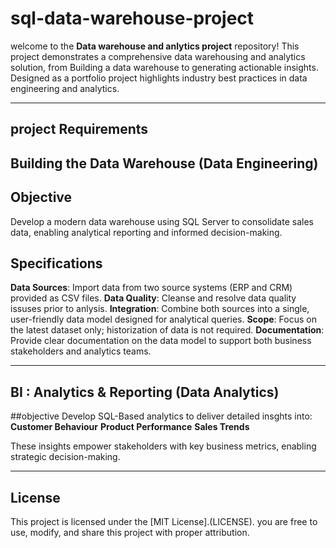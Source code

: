 # sql-data-warehouse-project

welcome to the **Data warehouse and anlytics project** repository!
This project demonstrates a comprehensive data warehousing and analytics solution, from Building a data warehouse to generating actionable insights. Designed as a portfolio project highlights industry best practices in data engineering and analytics.

-----

## project Requirements

## Building the Data Warehouse (Data Engineering)

## Objective
Develop a modern data warehouse using SQL Server to consolidate sales data, enabling analytical reporting and informed decision-making.

## Specifications
**Data Sources**: Import data from two source systems (ERP and CRM) provided as CSV files.
**Data Quality**: Cleanse and resolve data quality issuses prior to anlysis.
**Integration**: Combine both sources into a single, user-friendly data model designed for analytical queries.
**Scope**: Focus on the latest dataset only; historization of data is not required.
**Documentation**: Provide clear documentation on the data model to support both business stakeholders and analytics teams.

-----

## BI : Analytics & Reporting (Data Analytics)

##objective
Develop SQL-Based analytics to deliver detailed insghts into:
**Customer Behaviour**
**Product Performance**
**Sales Trends**

These insights empower stakeholders with key business metrics, enabling strategic decision-making.

---

## License

This project is licensed under the [MIT License].(LICENSE). you are free to use, modify, and share this project with proper attribution.
